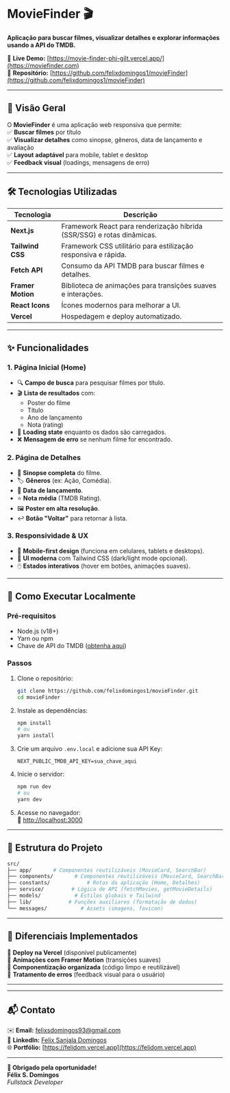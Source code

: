# **MovieFinder** 🎬  

**Aplicação para buscar filmes, visualizar detalhes e explorar informações usando a API do TMDB.**  

🔗 **Live Demo:** [https://movie-finder-phi-gilt.vercel.app/](https://moviefinder.com)  
📂 **Repositório:** [https://github.com/felixdomingos1/movieFinder](https://github.com/felixdomingos1/movieFinder)  

---

## **📌 Visão Geral**  
O **MovieFinder** é uma aplicação web responsiva que permite:  
✅ **Buscar filmes** por título  
✅ **Visualizar detalhes** como sinopse, gêneros, data de lançamento e avaliação  
✅ **Layout adaptável** para mobile, tablet e desktop  
✅ **Feedback visual** (loadings, mensagens de erro)  

---

## **🛠 Tecnologias Utilizadas**  
| **Tecnologia**       | **Descrição**                                                                 |
|----------------------|-----------------------------------------------------------------------------|
| **Next.js**          | Framework React para renderização híbrida (SSR/SSG) e rotas dinâmicas.      |
| **Tailwind CSS**     | Framework CSS utilitário para estilização responsiva e rápida.             |
| **Fetch API**        | Consumo da API TMDB para buscar filmes e detalhes.                         |
| **Framer Motion**    | Biblioteca de animações para transições suaves e interações.               |
| **React Icons**      | Ícones modernos para melhorar a UI.                                        |
| **Vercel**           | Hospedagem e deploy automatizado.                                          |

---

## **✨ Funcionalidades**  

### **1. Página Inicial (Home)**
- 🔍 **Campo de busca** para pesquisar filmes por título.  
- 🎬 **Lista de resultados** com:  
  - Poster do filme  
  - Título  
  - Ano de lançamento  
  - Nota (rating)  
- 🔄 **Loading state** enquanto os dados são carregados.  
- ❌ **Mensagem de erro** se nenhum filme for encontrado.  

### **2. Página de Detalhes**
- 📖 **Sinopse completa** do filme.  
- 🏷️ **Gêneros** (ex: Ação, Comédia).  
- 📅 **Data de lançamento**.  
- ⭐ **Nota média** (TMDB Rating).  
- 🖼️ **Poster em alta resolução**.  
- ↩️ **Botão "Voltar"** para retornar à lista.  

### **3. Responsividade & UX**
- 📱 **Mobile-first design** (funciona em celulares, tablets e desktops).  
- 🎨 **UI moderna** com Tailwind CSS (dark/light mode opcional).  
- 🖱️ **Estados interativos** (hover em botões, animações suaves).  

---

## **🚀 Como Executar Localmente**  

### **Pré-requisitos**  
- Node.js (v18+)  
- Yarn ou npm  
- Chave de API do TMDB ([obtenha aqui](https://www.themoviedb.org/settings/api))  

### **Passos**  
1. Clone o repositório:  
   ```bash
   git clone https://github.com/felixdomingos1/movieFinder.git
   cd movieFinder
   ```  

2. Instale as dependências:  
   ```bash
   npm install
   # ou
   yarn install
   ```  

3. Crie um arquivo `.env.local` e adicione sua API Key:  
   ```env
   NEXT_PUBLIC_TMDB_API_KEY=sua_chave_aqui
   ```  

4. Inicie o servidor:  
   ```bash
   npm run dev
   # ou
   yarn dev
   ```  

5. Acesse no navegador:  
   🔗 [http://localhost:3000](http://localhost:3000)  

---

## **📂 Estrutura do Projeto**  
```bash
src/
├── app/       # Componentes reutilizáveis (MovieCard, SearchBar)
├── components/       # Componentes reutilizáveis (MovieCard, SearchBar)
├── constants/            # Rotas da aplicação (Home, Detalhes)
├── service/         # Lógica de API (fetchMovies, getMovieDetails)
├── models/           # Estilos globais e Tailwind
├── lib/            # Funções auxiliares (formatação de dados)
└── messages/           # Assets (imagens, favicon)
```

---

## **🎯 Diferenciais Implementados**  
🌟 **Deploy na Vercel** (disponível publicamente)  
🌟 **Animações com Framer Motion** (transições suaves)  
🌟 **Componentização organizada** (código limpo e reutilizável)  
🌟 **Tratamento de erros** (feedback visual para o usuário)  

---
 
---

## **📬 Contato**  
✉️ **Email:** [felixsdomingos93@gmail.com](mailto:felixsdomingos93@gmail.com)  
💼 **LinkedIn:** [Felix Sanjala Domingos](https://www.linkedin.com/in/felixdomingos?utm_source=share&utm_campaign=share_via&utm_content=profile&utm_medium=android_app)  
🌐 **Portfólio:** [https://felidom.vercel.app](https://felidom.vercel.app)  

---

**🎉 Obrigado pela oportunidade!**  
**Félix S. Domingos**  
*Fullstack Developer*